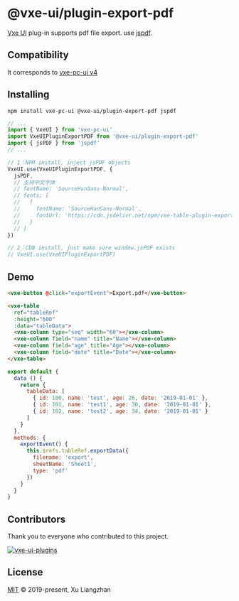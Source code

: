 # @vxe-ui/plugin-export-pdf

[Vxe UI](https://vxeui.com/) plug-in supports pdf file export. use [jspdf](https://github.com/MrRio/jsPDF).

## Compatibility

It corresponds to [vxe-pc-ui v4](https://www.npmjs.com/package/vxe-pc-ui)  

## Installing

```shell
npm install vxe-pc-ui @vxe-ui/plugin-export-pdf jspdf
```

```javascript
// ...
import { VxeUI } from 'vxe-pc-ui'
import VxeUIPluginExportPDF from '@vxe-ui/plugin-export-pdf'
import { jsPDF } from 'jspdf'
// ...

// 1：NPM install, inject jsPDF objects
VxeUI.use(VxeUIPluginExportPDF, {
  jsPDF,
  // 支持中文字体
  // fontName: 'SourceHanSans-Normal',
  // fonts: [
  //   {
  //     fontName: 'SourceHanSans-Normal',
  //     fontUrl: 'https://cdn.jsdelivr.net/npm/vxe-table-plugin-export-pdf/fonts/source-han-sans-normal.js'
  //   }
  // ]
})

// 2：CDN install, just make sure window.jsPDF exists
// VxeUI.use(VxeUIPluginExportPDF)
```

## Demo

```html
<vxe-button @click="exportEvent">Export.pdf</vxe-button>

<vxe-table
  ref="tableRef"
  :height="600"
  :data="tableData">
  <vxe-column type="seq" width="60"></vxe-column>
  <vxe-column field="name" title="Name"></vxe-column>
  <vxe-column field="age" title="Age"></vxe-column>
  <vxe-column field="date" title="Date"></vxe-column>
</vxe-table>
```

```javascript
export default {
  data () {
    return {
      tableData: [
        { id: 100, name: 'test', age: 26, date: '2019-01-01' },
        { id: 101, name: 'test1', age: 30, date: '2019-01-01' },
        { id: 102, name: 'test2', age: 34, date: '2019-01-01' }
      ]
    }
  },
  methods: {
    exportEvent() {
      this.$refs.tableRef.exportData({
        filename: 'export',
        sheetName: 'Sheet1',
        type: 'pdf'
      })
    }
  }
}
```

## Contributors

Thank you to everyone who contributed to this project.

[![vxe-ui-plugins](https://contrib.rocks/image?repo=x-extends/vxe-ui-plugins)](https://github.com/x-extends/vxe-ui-plugins/graphs/contributors)

## License

[MIT](LICENSE) © 2019-present, Xu Liangzhan
